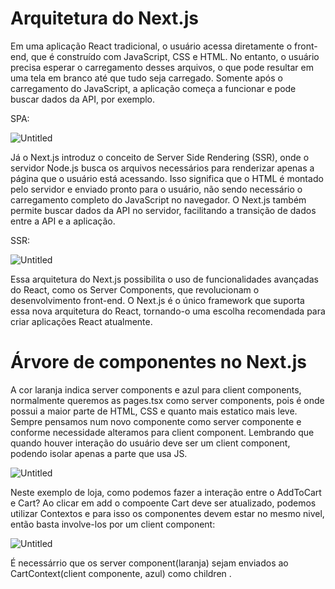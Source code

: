 # Arquitetura do Next.js

Em uma aplicação React tradicional, o usuário acessa diretamente o front-end, que é construído com JavaScript, CSS e HTML. No entanto, o usuário precisa esperar o carregamento desses arquivos, o que pode resultar em uma tela em branco até que tudo seja carregado. Somente após o carregamento do JavaScript, a aplicação começa a funcionar e pode buscar dados da API, por exemplo.

SPA:

![Untitled](https://prod-files-secure.s3.us-west-2.amazonaws.com/6b030109-af40-4394-9dc6-b8c93cc701b8/0534663d-4c76-4946-bf33-430c77c2f078/Untitled.png)

Já o Next.js introduz o conceito de Server Side Rendering (SSR), onde o servidor Node.js busca os arquivos necessários para renderizar apenas a página que o usuário está acessando. Isso significa que o HTML é montado pelo servidor e enviado pronto para o usuário, não sendo necessário o carregamento completo do JavaScript no navegador. O Next.js também permite buscar dados da API no servidor, facilitando a transição de dados entre a API e a aplicação.

SSR:

![Untitled](https://prod-files-secure.s3.us-west-2.amazonaws.com/6b030109-af40-4394-9dc6-b8c93cc701b8/6f4eb342-16a4-4391-9aca-0857b3c1f291/Untitled.png)

Essa arquitetura do Next.js possibilita o uso de funcionalidades avançadas do React, como os Server Components, que revolucionam o desenvolvimento front-end. O Next.js é o único framework que suporta essa nova arquitetura do React, tornando-o uma escolha recomendada para criar aplicações React atualmente.


# Árvore de componentes no Next.js

A cor laranja indica server components e azul para client components, normalmente queremos as pages.tsx como server components, pois é onde possui a maior parte de HTML, CSS e quanto mais estatico mais leve. Sempre pensamos num novo componente como server componente e conforme necessidade alteramos para client component. Lembrando que quando houver interação do usuário deve ser um client component, podendo isolar apenas a parte que usa JS.

![Untitled](https://prod-files-secure.s3.us-west-2.amazonaws.com/6b030109-af40-4394-9dc6-b8c93cc701b8/fbeb42a2-014b-4b6f-9992-c74d4ea7db20/Untitled.png)

Neste exemplo de loja, como podemos fazer a interação entre o AddToCart e Cart? Ao clicar em add o compoente Cart deve ser atualizado, podemos utilizar Contextos e para isso os componentes devem estar no mesmo nivel, então basta involve-los por um client component:

![Untitled](https://prod-files-secure.s3.us-west-2.amazonaws.com/6b030109-af40-4394-9dc6-b8c93cc701b8/7c6922cc-69c9-42d3-8c3e-711b30d4fff2/Untitled.png)

É necessárrio que os server component(laranja) sejam enviados ao CartContext(client componente, azul) como children .
